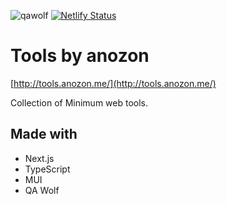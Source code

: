 ![qawolf](https://github.com/elzup/tools/workflows/qawolf/badge.svg) [![Netlify Status](https://api.netlify.com/api/v1/badges/029830c8-ffc3-4a8a-869a-640cf32d72ea/deploy-status)](https://app.netlify.com/sites/tools-anozon/deploys)

# Tools by anozon

[http://tools.anozon.me/](http://tools.anozon.me/)

Collection of Minimum web tools.

## Made with

- Next.js
- TypeScript
- MUI
- QA Wolf

